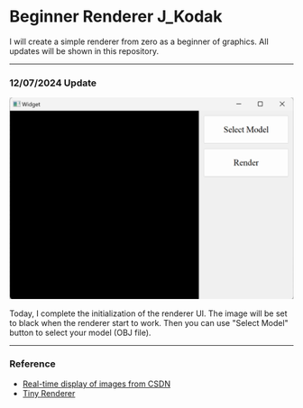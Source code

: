 # Beginner Renderer J_Kodak

I will create a simple renderer from zero as a beginner of graphics. All updates will be shown in this repository.

------
### 12/07/2024 Update

<img src="images/240712version.png" alt="240712version" style="zoom:50%;" />

Today, I complete the initialization of the renderer UI. The image will be set to black when the renderer start to work. Then you can use "Select Model" button to select your model (OBJ file).

---

### Reference

- [Real-time display of images from CSDN](https://blog.csdn.net/wangduanqiugao/article/details/83040182)
- [Tiny Renderer](https://github.com/ssloy/tinyrenderer/wiki/Lesson-0:-getting-started)
